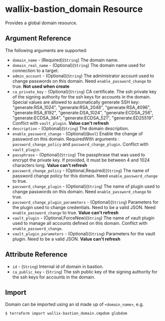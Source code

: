 # wallix-bastion_domain Resource

Provides a global domain resource.

## Argument Reference

The following arguments are supported:

* `domain_name` - (Required)(`String`) The domain name.
* `domain_real_name` - (Optional)(`String`) The domain name used for connection to a target.
* `admin_account` - (Optional)(`String`) The administrator account used to change passwords on this domain. Need `enable_password_change` to true. **Not used when create**
* `ca_private_key` - (Optional)(`String`) CA certificate. The ssh private key of the signing authority for the ssh keys for accounts in the domain. Special values are allowed to automatically generate SSH key: "generate:RSA_1024", "generate:RSA_2048", "generate:RSA_4096", "generate:RSA_8192", "generate:DSA_1024", "generate:ECDSA_256", "generate:ECDSA_384", "generate:ECDSA_521", "generate:ED25519". Conflict with `vault_plugin`. **Value can't refresh**
* `description` - (Optional)(`String`) The domain description.
* `enable_password_change` - (Optional)(`Bool`) Enable the change of password on this domain. RequiredWith arguments : `password_change_policy` and `password_change_plugin`. Conflict with `vault_plugin`.
* `passphrase` - (Optional)(`String`) The passphrase that was used to encrypt the private key. If provided, it must be between 4 and 1024 characters long. **Value can't refresh**
* `password_change_policy` - (Optional,Required)(`String`) The name of password change policy for this domain.  Need `enable_password_change` to true.
* `password_change_plugin` - (Optional)(`String`) The name of plugin used to change passwords on this domain.  Need `enable_password_change` to true.
* `password_change_plugin_parameters` - (Optional)(`String`) Parameters for the plugin used to change credentials. Need to be a valid JSON. Need `enable_password_change` to true. **Value can't refresh**  
* `vault_plugin` - (Optional,ForceNew)(`String`) The name of vault plugin used to manage all accounts defined on this domain. Conflict with `enable_password_change`.
* `vault_plugin_parameters` - (Optional)(`String`) Parameters for the vault plugin. Need to be a valid JSON. **Value can't refresh**  

## Attribute Reference

* `id` - (`String`) Internal id of domain in bastion.
* `ca_public_key` - (`String`) The ssh public key of the signing authority for the ssh keys for accounts in the domain.

## Import

Domain can be imported using an id made up of `<domain_name>`, e.g.

```
$ terraform import wallix-bastion_domain.cmpdom globdom
```
